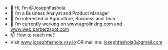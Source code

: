 - 👋 Hi, I’m @JosephFashola
- 👀 I’m a Business Analyst and Product Manager
- 👀 I’m interested in Agriculture, Business and Tech
- 💞️ I’m currently working on www.agrolinking.com and www.web.barberzspot.com
- 📫 How to reach me?
- Visit www.josephfashola.vzy.io OR mail me: josephfashola0@gmail.com

<!---
JosephFashola/JosephFashola is a ✨ special ✨ repository because its `README.md` (this file) appears on your GitHub profile.
You can click the Preview link to take a look at your changes.
--->
